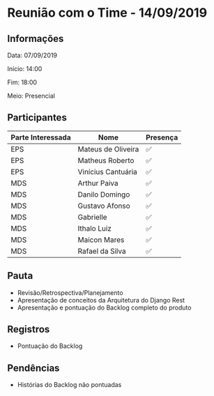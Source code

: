 # Reunião com o Time - 14/09/2019

## Informações

Data: 07/09/2019

Início: 14:00

Fim: 18:00

Meio: Presencial

## Participantes

|Parte Interessada|Nome|Presença|
|-----------------|----|--------|
|EPS|Mateus de Oliveira| :white_check_mark:|
|EPS|Matheus Roberto| :white_check_mark:|
|EPS|Vinícius Cantuária| :white_check_mark:|
|MDS|Arthur Paiva| :white_check_mark:|
|MDS|Danilo Domingo| :white_check_mark:|
|MDS|Gustavo Afonso| :white_check_mark:|
|MDS|Gabrielle| :white_check_mark:|
|MDS|Ithalo Luiz| :white_check_mark:|
|MDS|Maicon Mares| :white_check_mark:|
|MDS|Rafael da Silva| :white_check_mark:|


## Pauta

* Revisão/Retrospectiva/Planejamento
* Apresentação de conceitos da Arquitetura do Django Rest
* Apresentação e pontuação do Backlog completo do produto

## Registros

* Pontuação do Backlog

## Pendências

* Histórias do Backlog não pontuadas
